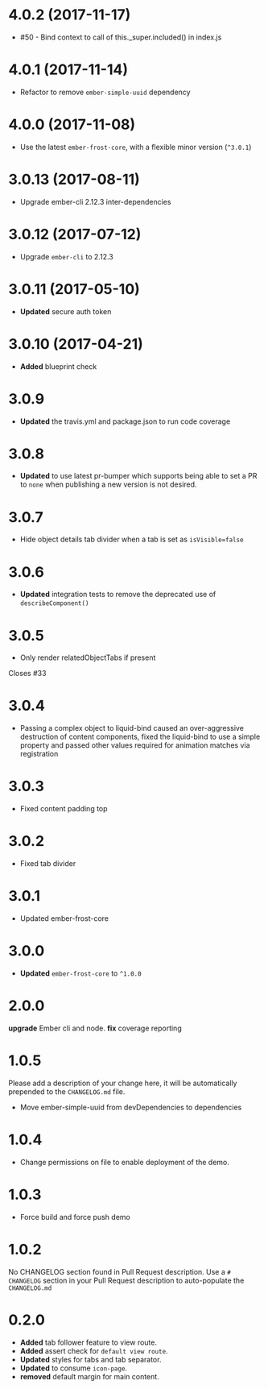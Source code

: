 # 4.0.2 (2017-11-17)
* #50 - Bind context to call of this._super.included() in index.js

# 4.0.1 (2017-11-14)
* Refactor to remove `ember-simple-uuid` dependency

# 4.0.0 (2017-11-08)
* Use the latest `ember-frost-core`, with a flexible minor version (`^3.0.1`)


# 3.0.13 (2017-08-11)
* Upgrade ember-cli 2.12.3 inter-dependencies

# 3.0.12 (2017-07-12)
* Upgrade `ember-cli` to 2.12.3

# 3.0.11 (2017-05-10)
* **Updated** secure auth token


# 3.0.10 (2017-04-21)
* **Added** blueprint check

# 3.0.9
* **Updated** the travis.yml and package.json to run code coverage

# 3.0.8
* **Updated** to use latest pr-bumper which supports being able to set a PR to `none` when publishing a new version is not desired.

# 3.0.7
* Hide object details tab divider when a tab is set as `isVisible=false`

# 3.0.6
* **Updated** integration tests to remove the deprecated use of `describeComponent()`


# 3.0.5
- Only render relatedObjectTabs if present

Closes #33

# 3.0.4
* Passing a complex object to liquid-bind caused an over-aggressive destruction of content components, fixed the
liquid-bind to use a simple property and passed other values required for animation matches via registration


# 3.0.3
* Fixed content padding top

# 3.0.2
* Fixed tab divider


# 3.0.1
* Updated ember-frost-core


# 3.0.0
* **Updated** `ember-frost-core` to `^1.0.0`



# 2.0.0
**upgrade** Ember cli and node.
**fix** coverage reporting



# 1.0.5

Please add a description of your change here, it will be automatically prepended to the `CHANGELOG.md` file.
- Move ember-simple-uuid from devDependencies to dependencies


# 1.0.4
* Change permissions on file to enable deployment of the demo.


# 1.0.3
* Force build and force push demo



# 1.0.2
No CHANGELOG section found in Pull Request description.
Use a `# CHANGELOG` section in your Pull Request description to auto-populate the `CHANGELOG.md`

# 0.2.0

* **Added** tab follower feature to view route.
* **Added** assert check for `default view route`.
* **Updated** styles for tabs and tab separator.
* **Updated** to consume `icon-page`.
* **removed** default margin for main content.



